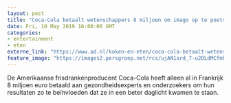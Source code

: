 ```yaml
---
layout: post
title: "Coca-Cola betaalt wetenschappers 8 miljoen om imago op te poetsen"
date: Fri, 10 May 2019 16:00:00 GMT
categories: 
- entertainment 
- eten 
externe_link: "https://www.ad.nl/koken-en-eten/coca-cola-betaalt-wetenschappers-8-miljoen-om-imago-op-te-poetsen~a3119c4e/"
feature_image: "https://images2.persgroep.net/rcs/ujAN1ard_7-u2OLdMCfmhiCg8BE/diocontent/146764297/_fitwidth/400/?appId=21791a8992982cd8da851550a453bd7f&quality=0.7"
---
```


De Amerikaanse frisdrankenproducent Coca-Cola heeft alleen al in Frankrijk 8 miljoen euro betaald aan gezondheidsexperts en onderzoekers om hun resultaten zo te beïnvloeden dat ze in een beter daglicht kwamen te staan.

